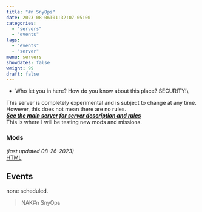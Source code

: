 ```yaml
---
title: "#n SnyOps"
date: 2023-08-06T01:32:07-05:00
categories:
  - "servers"
  - "events"
tags:
  - "events"
  - "server"
menu: servers
showdates: false
weight: 99
draft: false
---
```

- Who let you in here? How do you know about this place? SECURITY!\

This server is completely experimental and is subject to change at any time.\
However, this does not mean there are no rules.\
[***See the main server for server description and rules***](https://www.naksquad.net/servers/ourservers/)
\
This is where I will be testing new mods and missions.

<!-- more -->
### Mods
*(last updated 08-26-2023)* \
[HTML](/PRESETS/SnyOps_ArmaMen.html)

## Events

none scheduled.

> NAK#n SnyOps